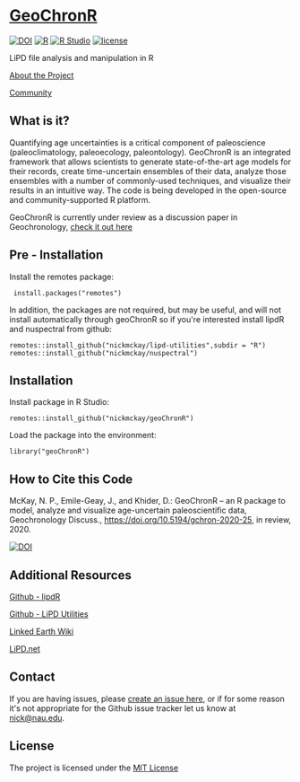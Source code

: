 # [GeoChronR](https://nickmckay.github.io/LiPD-utilities/)

[![DOI](https://zenodo.org/badge/doi/10.5281/zenodo.60812.svg)](http://doi.org/10.5281/zenodo.60812)
[![R](https://img.shields.io/badge/R-3.3.3-blue.svg)]()
[![R Studio](https://img.shields.io/badge/RStudio-1.1.453-yellow.svg)]()
[![license](https://img.shields.io/badge/license-GPL-brightgreen.svg)]()


LiPD file analysis and manipulation in R

[About the Project](https://nickmckay.github.io/GeoChronR/about)

[Community](https://nickmckay.github.io/GeoChronR/community)

## What is it?

Quantifying age uncertainties is a critical component of paleoscience (paleoclimatology, paleoecology, paleontology). GeoChronR is an integrated framework that allows scientists to generate state-of-the-art age models for their records, create time-uncertain ensembles of their data, analyze those ensembles with a number of commonly-used techniques, and visualize their results in an intuitive way. The code is being developed in the open-source and community-supported R platform. 

GeoChronR is currently under review as a discussion paper in Geochronology, [check it out here](https://doi.org/10.5194/gchron-2020-25)

##

## Pre - Installation

Install the remotes package: 
```
 install.packages("remotes")
```

In addition, the packages are not required, but may be useful, and will not install automatically through geoChronR so if you're interested install lipdR and nuspectral from github:

```
remotes::install_github("nickmckay/lipd-utilities",subdir = "R")
remotes::install_github("nickmckay/nuspectral")
```

## Installation

Install package in R Studio:

```
remotes::install_github("nickmckay/geoChronR")
```

Load the package into the environment:

```
library("geoChronR")
```

## How to Cite this Code

McKay, N. P., Emile-Geay, J., and Khider, D.: GeoChronR – an R package to model, analyze and visualize age-uncertain paleoscientific data, Geochronology Discuss., https://doi.org/10.5194/gchron-2020-25, in review, 2020.

[![DOI](https://doi.org/10.5194/gchron-2020-25)](https://doi.org/10.5194/gchron-2020-25)


## Additional Resources 

[Github - lipdR](https://github.com/nickmckay/LiPD-utilities/tree/master/R) 

[Github - LiPD Utilities](https://github.com/nickmckay/LiPD-utilities)

[Linked Earth Wiki](http://wiki.linked.earth/Main_Page)

[LiPD.net](http://www.lipd.net)


## Contact

If you are having issues, please [create an issue here](https://github.com/nickmckay/GeoChronR/issues), or if for some reason it's not appropriate for the Github issue tracker let us know at [nick@nau.edu](mailto:nick@nau.edu).

## License

The project is licensed under the [MIT License](https://github.com/nickmckay/GeoChronR/blob/master/LICENSE)


